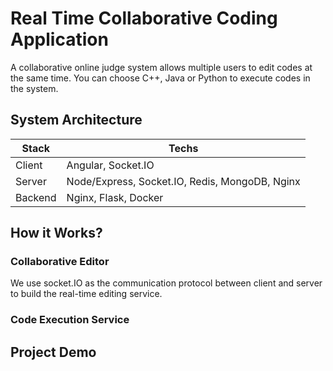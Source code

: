 # Real Time Collaborative Coding Application
A collaborative online judge system allows multiple users to edit codes at the same time. You can choose C++, Java or Python to execute codes in the system.

## System Architecture
Stack   | Techs
---     | ---
Client  | Angular, Socket.IO
Server  | Node/Express, Socket.IO, Redis, MongoDB, Nginx
Backend | Nginx, Flask, Docker 

## How it Works?

### Collaborative Editor
We use socket.IO as the communication protocol between client and server to build the real-time editing service.


### Code Execution Service


## Project Demo

